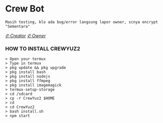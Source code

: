 # Crew Bot
</p>

```Masih testing, klo ada bug/error langsung lapor owner, scnya encrypt "Sementara"```

[*✆ Creator*](https://wa.me/6281337541779?text=Assalamualaikum)
[*✆ Owner*](https://wa.me/6285866295942?text=Assalamualaikum)

### HOW TO INSTALL CREWYUZ2
```
> Open your termux
> Type in termux
> pkg update && pkg upgrade
> pkg install bash
> pkg install nodejs
> pkg install ffmpeg
> pkg install imagemagick
> termux-setup-storage
> cd /sdcard
> cp -r CrewYuz2 $HOME
> cd
> cd CrewYuz2
> bash install.sh
> npm start

